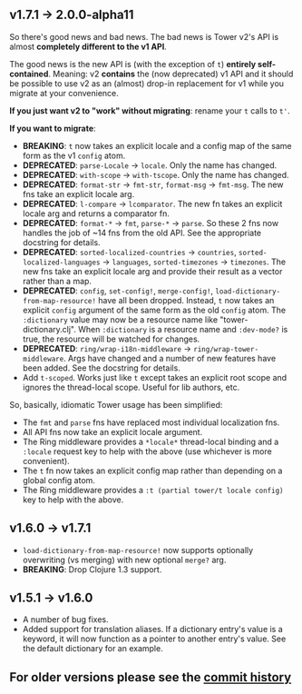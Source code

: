 ## v1.7.1 → 2.0.0-alpha11

So there's good news and bad news. The bad news is Tower v2's API is almost **completely different to the v1 API**.

The good news is the new API is (with the exception of `t`) **entirely self-contained**. Meaning: v2 **contains** the (now deprecated) v1 API and it should be possible to use v2 as an (almost) drop-in replacement for v1 while you migrate at your convenience.

**If you just want v2 to "work" without migrating**: rename your `t` calls to `t'`.

**If you want to migrate**:

  * **BREAKING**: `t` now takes an explicit locale and a config map of the same form as the v1 `config` atom.
  * **DEPRECATED**: `parse-Locale` -> `locale`. Only the name has changed.
  * **DEPRECATED**: `with-scope` -> `with-tscope`. Only the name has changed.
  * **DEPRECATED**: `format-str` -> `fmt-str`, `format-msg` -> `fmt-msg`. The new fns take an explicit locale arg.
  * **DEPRECATED**: `l-compare` -> `lcomparator`. The new fn takes an explicit locale arg and returns a comparator fn.
  * **DEPRECATED**: `format-*` -> `fmt`, `parse-*` -> `parse`. So these 2 fns now handles the job of ~14 fns from the old API. See the appropriate docstring for details.
  * **DEPRECATED**: `sorted-localized-countries` -> `countries`, `sorted-localized-languages` -> `languages`, `sorted-timezones` -> `timezones`. The new fns take an explicit locale arg and provide their result as a vector rather than a map.
  * **DEPRECATED**: `config`, `set-config!`, `merge-config!`, `load-dictionary-from-map-resource!` have all been dropped. Instead, `t` now takes an explicit `config` argument of the same form as the old `config` atom. The `:dictionary` value may now be a resource name like "tower-dictionary.clj". When `:dictionary` is a resource name and `:dev-mode?` is true, the resource will be watched for changes.
  * **DEPRECATED**: `ring/wrap-i18n-middleware` -> `ring/wrap-tower-middleware`. Args have changed and a number of new features have been added. See the docstring for details.
  * Add `t-scoped`. Works just like `t` except takes an explicit root scope and ignores the thread-local scope. Useful for lib authors, etc.

So, basically, idiomatic Tower usage has been simplified:

  * The `fmt` and `parse` fns have replaced most individual localization fns.
  * All API fns now take an explicit locale argument.
  * The Ring middleware provides a `*locale*` thread-local binding and a `:locale` request key to help with the above (use whichever is more convenient).
  * The `t` fn now takes an explicit config map rather than depending on a global config atom.
  * The Ring middleware provides a `:t (partial tower/t locale config)` key to help with the above.

## v1.6.0 → v1.7.1
  * `load-dictionary-from-map-resource!` now supports optionally overwriting (vs merging) with new optional `merge?` arg.
  * **BREAKING**: Drop Clojure 1.3 support.


## v1.5.1 → v1.6.0
  * A number of bug fixes.
  * Added support for translation aliases. If a dictionary entry's value is a keyword, it will now function as a pointer to another entry's value. See the default dictionary for an example.


## For older versions please see the [commit history][]

[commit history]: https://github.com/ptaoussanis/tower/commits/master
[API docs]: http://ptaoussanis.github.io/tower

